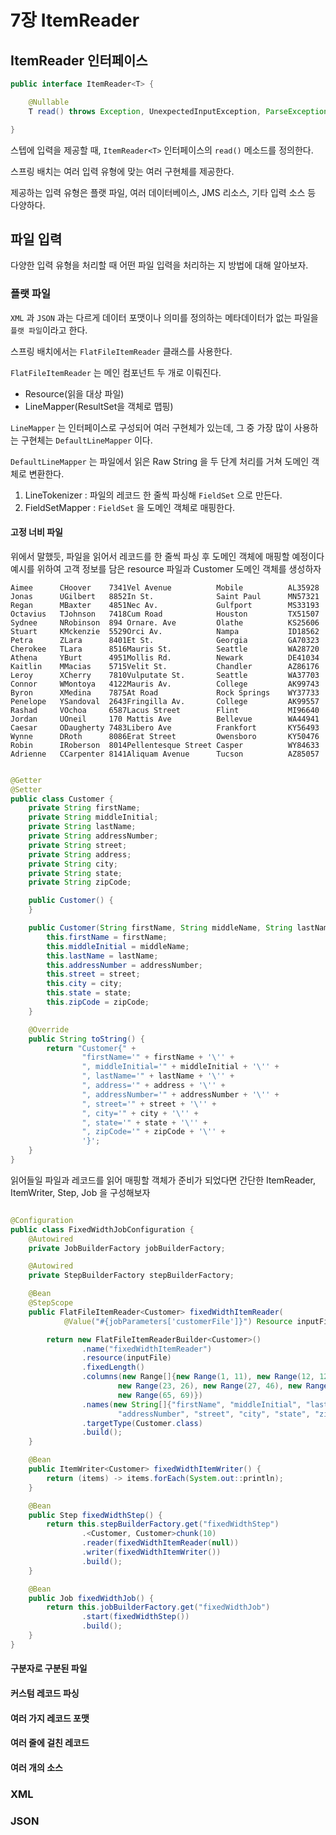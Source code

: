 # 7장 ItemReader

## ItemReader 인터페이스

```java
public interface ItemReader<T> {

    @Nullable
    T read() throws Exception, UnexpectedInputException, ParseException, NonTransientResourceException;

}
```

스텝에 입력을 제공할 때, `ItemReader<T>` 인터페이스의 `read()` 메소드를 정의한다.

스프링 배치는 여러 입력 유형에 맞는 여러 구현체를 제공한다.

제공하는 입력 유형은 플랫 파일, 여러 데이터베이스, JMS 리소스, 기타 입력 소스 등 다양하다.

## 파일 입력

다양한 입력 유형을 처리할 때 어떤 파일 입력을 처리하는 지 방법에 대해 알아보자.

### 플랫 파일

`XML` 과 `JSON` 과는 다르게 데이터 포맷이나 의미를 정의하는 메타데이터가 없는 파일을 `플랫 파일`이라고 한다.

스프링 배치에서는 `FlatFileItemReader` 클래스를 사용한다.

`FlatFileItemReader` 는 메인 컴포넌트 두 개로 이뤄진다.

- Resource(읽을 대상 파일)
- LineMapper(ResultSet을 객체로 맵핑)

`LineMapper` 는 인터페이스로 구성되어 여러 구현체가 있는데, 그 중 가장 많이 사용하는 구현체는 `DefaultLineMapper` 이다.

`DefaultLineMapper` 는 파일에서 읽은 Raw String 을 두 단계 처리를 거쳐 도메인 객체로 변환한다.

1. LineTokenizer : 파일의 레코드 한 줄씩 파싱해 `FieldSet` 으로 만든다.
2. FieldSetMapper : `FieldSet` 을 도메인 객체로 매핑한다.

#### 고정 너비 파일

위에서 말했듯, 파일을 읽어서 레코드를 한 줄씩 파싱 후 도메인 객체에 매핑할 예정이다 예시를 위하여 고객 정보를 담은 resource 파일과 Customer 도메인 객체를 생성하자

```text
Aimee      CHoover    7341Vel Avenue          Mobile          AL35928
Jonas      UGilbert   8852In St.              Saint Paul      MN57321
Regan      MBaxter    4851Nec Av.             Gulfport        MS33193
Octavius   TJohnson   7418Cum Road            Houston         TX51507
Sydnee     NRobinson  894 Ornare. Ave         Olathe          KS25606
Stuart     KMckenzie  5529Orci Av.            Nampa           ID18562
Petra      ZLara      8401Et St.              Georgia         GA70323
Cherokee   TLara      8516Mauris St.          Seattle         WA28720
Athena     YBurt      4951Mollis Rd.          Newark          DE41034
Kaitlin    MMacias    5715Velit St.           Chandler        AZ86176
Leroy      XCherry    7810Vulputate St.       Seattle         WA37703
Connor     WMontoya   4122Mauris Av.          College         AK99743
Byron      XMedina    7875At Road             Rock Springs    WY37733
Penelope   YSandoval  2643Fringilla Av.       College         AK99557
Rashad     VOchoa     6587Lacus Street        Flint           MI96640
Jordan     UOneil     170 Mattis Ave          Bellevue        WA44941
Caesar     ODaugherty 7483Libero Ave          Frankfort       KY56493
Wynne      DRoth      8086Erat Street         Owensboro       KY50476
Robin      IRoberson  8014Pellentesque Street Casper          WY84633
Adrienne   CCarpenter 8141Aliquam Avenue      Tucson          AZ85057
```

```java

@Getter
@Setter
public class Customer {
    private String firstName;
    private String middleInitial;
    private String lastName;
    private String addressNumber;
    private String street;
    private String address;
    private String city;
    private String state;
    private String zipCode;

    public Customer() {
    }

    public Customer(String firstName, String middleName, String lastName, String addressNumber, String street, String city, String state, String zipCode) {
        this.firstName = firstName;
        this.middleInitial = middleName;
        this.lastName = lastName;
        this.addressNumber = addressNumber;
        this.street = street;
        this.city = city;
        this.state = state;
        this.zipCode = zipCode;
    }

    @Override
    public String toString() {
        return "Customer{" +
                "firstName='" + firstName + '\'' +
                ", middleInitial='" + middleInitial + '\'' +
                ", lastName='" + lastName + '\'' +
                ", address='" + address + '\'' +
                ", addressNumber='" + addressNumber + '\'' +
                ", street='" + street + '\'' +
                ", city='" + city + '\'' +
                ", state='" + state + '\'' +
                ", zipCode='" + zipCode + '\'' +
                '}';
    }
}
```

읽어들일 파일과 레코드를 읽어 매핑할 객체가 준비가 되었다면 간단한 ItemReader, ItemWriter, Step, Job 을 구성해보자

```java

@Configuration
public class FixedWidthJobConfiguration {
    @Autowired
    private JobBuilderFactory jobBuilderFactory;

    @Autowired
    private StepBuilderFactory stepBuilderFactory;

    @Bean
    @StepScope
    public FlatFileItemReader<Customer> fixedWidthItemReader(
            @Value("#{jobParameters['customerFile']}") Resource inputFile) {

        return new FlatFileItemReaderBuilder<Customer>()
                .name("fixedWidthItemReader")
                .resource(inputFile)
                .fixedLength()
                .columns(new Range[]{new Range(1, 11), new Range(12, 12), new Range(13, 22),
                        new Range(23, 26), new Range(27, 46), new Range(47, 62), new Range(63, 64),
                        new Range(65, 69)})
                .names(new String[]{"firstName", "middleInitial", "lastName",
                        "addressNumber", "street", "city", "state", "zipCode"})
                .targetType(Customer.class)
                .build();
    }

    @Bean
    public ItemWriter<Customer> fixedWidthItemWriter() {
        return (items) -> items.forEach(System.out::println);
    }

    @Bean
    public Step fixedWidthStep() {
        return this.stepBuilderFactory.get("fixedWidthStep")
                .<Customer, Customer>chunk(10)
                .reader(fixedWidthItemReader(null))
                .writer(fixedWidthItemWriter())
                .build();
    }

    @Bean
    public Job fixedWidthJob() {
        return this.jobBuilderFactory.get("fixedWidthJob")
                .start(fixedWidthStep())
                .build();
    }
}
```

#### 구분자로 구분된 파일

#### 커스텀 레코드 파싱

#### 여러 가지 레코드 포맷

#### 여러 줄에 걸친 레코드

#### 여러 개의 소스

### XML

### JSON